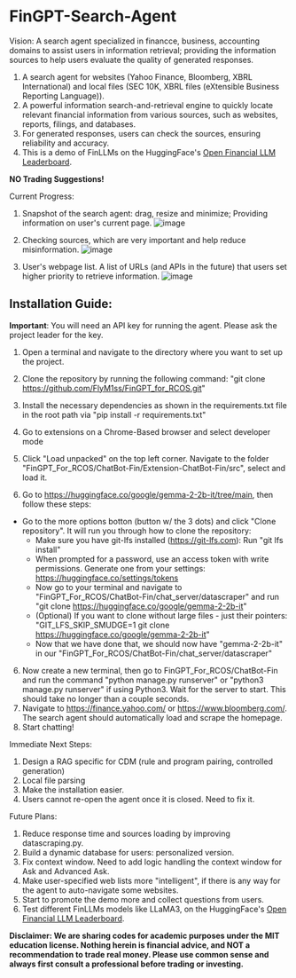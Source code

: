 # FinGPT-Search-Agent


Vision: A search agent specialized in financce, business, accounting domains to assist users in information retrieval; providing the information sources to help users evaluate the quality of generated responses.


1. A search agent for websites (Yahoo Finance, Bloomberg, XBRL International) and local files (SEC 10K, XBRL files (eXtensible Business Reporting Language)).
2. A powerful information search-and-retrieval engine to quickly locate relevant financial information from various sources, such as websites, reports, filings, and databases.
3. For generated responses, users can check the sources, ensuring reliability and accuracy.
4. This is a demo of FinLLMs on the HuggingFace's [Open Financial LLM Leaderboard](https://huggingface.co/spaces/TheFinAI/Open-Financial-LLM-Leaderboard).


**NO Trading Suggestions!**


Current Progress:


1. Snapshot of the search agent: drag, resize and minimize; Providing information on user's current page.
  ![image](https://github.com/YangletLiu/FinLLM-Search-Agent/blob/main/figures/snapshot.png)


2. Checking sources, which are very important and help reduce misinformation.
  ![image](https://github.com/YangletLiu/FinGPT-Search-Agent/blob/main/figures/sources.png)


3. User's webpage list. A list of URLs (and APIs in the future) that users set higher priority to retrieve information.
  ![image](https://github.com/YangletLiu/FinGPT-Search-Agent/blob/main/figures/user_preferred.png)




## Installation Guide:
**Important**: You will need an API key for running the agent. Please ask the project leader for the key.
1. Open a terminal and navigate to the directory where you want to set up the project.
2. Clone the repository by running the following command: "git clone https://github.com/FlyM1ss/FinGPT_for_RCOS.git"


2. Install the necessary dependencies as shown in the requirements.txt file in the root path via "pip install -r requirements.txt"
3. Go to extensions on a Chrome-Based browser and select developer mode
4. Click "Load unpacked" on the top left corner. Navigate to the folder "FinGPT_For_RCOS/ChatBot-Fin/Extension-ChatBot-Fin/src", select and load it.
5. Go to https://huggingface.co/google/gemma-2-2b-it/tree/main, then follow these steps:
  - Go to the more options botton (button w/ the 3 dots) and click "Clone repository". It will run you through how to  clone the repository:
     - Make sure you have git-lfs installed (https://git-lfs.com): Run "git lfs install"
     - When prompted for a password, use an access token with write permissions. Generate one from your settings: https://huggingface.co/settings/tokens
     - Now go to your terminal and navigate to "FinGPT_For_RCOS/ChatBot-Fin/chat_server/datascraper" and run "git clone https://huggingface.co/google/gemma-2-2b-it"
     - (Optional) If you want to clone without large files - just their pointers: "GIT_LFS_SKIP_SMUDGE=1 git clone https://huggingface.co/google/gemma-2-2b-it"
     - Now that we have done that, we should now have "gemma-2-2b-it" in our "FinGPT_For_RCOS/ChatBot-Fin/chat_server/datascraper"
6. Now create a new terminal, then go to FinGPT_For_RCOS/ChatBot-Fin and run the command "python manage.py runserver" or "python3 manage.py runserver" if using Python3. Wait for the server to start. This should take no longer than a couple seconds.
7. Navigate to https://finance.yahoo.com/ or https://www.bloomberg.com/. The search agent should automatically load and scrape the homepage.
8. Start chatting!


Immediate Next Steps:
1. Design a RAG specific for CDM (rule and program pairing, controlled generation)
2. Local file parsing
3. Make the installation easier.
4. Users cannot re-open the agent once it is closed. Need to fix it.




Future Plans:
1. Reduce response time and sources loading by improving datascraping.py.
2. Build a dynamic database for users: personalized version.
3. Fix context window. Need to add logic handling the context window for Ask and Advanced Ask.
4. Make user-specified web lists more "intelligent", if there is any way for the agent to auto-navigate some websites.
5. Start to promote the demo more and collect questions from users.
6. Test different FinLLMs models like LLaMA3, on the HuggingFace's [Open Financial LLM Leaderboard](https://huggingface.co/spaces/TheFinAI/Open-Financial-LLM-Leaderboard).




**Disclaimer: We are sharing codes for academic purposes under the MIT education license. Nothing herein is financial advice, and NOT a recommendation to trade real money. Please use common sense and always first consult a professional before trading or investing.**


